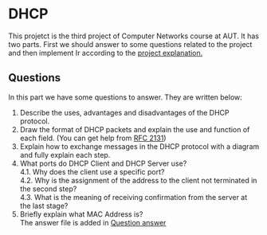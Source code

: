 # DHCP  
This projetct is the third project of Computer Networks course at AUT. It has two parts. First we should answer to some questions related to the project and then implement Ir according to the [project explanation.](https://github.com/Mahdi-Rahmani/DHCP-Client-Server/blob/main/Project%20Explanation/CN-P-3.pdf)  
  
## Questions  
In this part we have some questions to answer. They are written below:  
 1. Describe the uses, advantages and disadvantages of the DHCP protocol.  
 2. Draw the format of DHCP packets and explain the use and function of each field. (You can get help from [RFC 2131](https://datatracker.ietf.org/doc/html/rfc2131))  
 3. Explain how to exchange messages in the DHCP protocol with a diagram and fully explain each step.  
 4. What ports do DHCP Client and DHCP Server use?  
  4.1. Why does the client use a specific port?  
  4.2. Why is the assignment of the address to the client not terminated in the second step?  
  4.3. What is the meaning of receiving confirmation from the server at the last stage?  
 5. Briefly explain what MAC Address is?  
The answer file is added in [Question answer](https://github.com/Mahdi-Rahmani/DHCP-Client-Server/blob/main/Question%20answer/Questions%20answer.pdf) 
